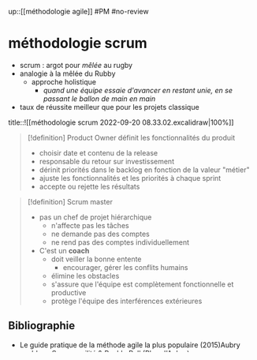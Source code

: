 up::[[méthodologie agile]]
#PM #no-review 
# méthodologie scrum

 - scrum : argot pour _mêlée_ au rugby
 - analogie à la mêlée du Rubby
     - approche holistique 
         - _quand une équipe essaie d'avancer en restant unie, en se passant le ballon de main en main_
 - taux de réussite meilleur que pour les projets classique

title::![[méthodologie scrum 2022-09-20 08.33.02.excalidraw|100%]]

> [!definition] Product Owner
> définit les fonctionnalités du produit
>  - choisir date et contenu de la release
>  - responsable du retour sur investissement
>  - dérinit priorités dans le backlog en fonction de la valeur "métier"
>  - ajuste les fonctionnalités et les priorités à chaque sprint
>  - accepte ou rejette les résultats

> [!definition] Scrum master
>  - pas un chef de projet hiérarchique
>      - n'affecte pas les tâches
>      - ne demande pas des comptes
>      - ne rend pas des comptes individuellement
>  - C'est un **coach**
>      - doit veiller la bonne entente
>          - encourager, gérer les conflits humains
>      - élimine les obstacles
>      - s'assure que l'équipe est complètement fonctionnelle et productive
>      - protège l'équipe des interférences extérieures



## Bibliographie
 - Le guide pratique de la méthode agile la plus populaire (2015)Aubry
     - blog : Scrum, agilité & Rock'n Roll (Blog d'Aubry) : http://www.aubryconseil.com
